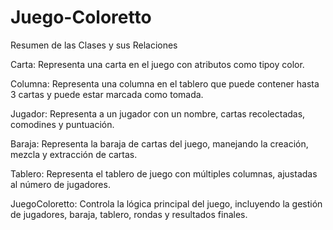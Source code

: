 # Juego-Coloretto
Resumen de las Clases y sus Relaciones


Carta: Representa una carta en el juego con atributos como tipoy color.

Columna: Representa una columna en el tablero que puede contener hasta 3 cartas y puede estar marcada como tomada.

Jugador: Representa a un jugador con un nombre, cartas recolectadas, comodines y puntuación.

Baraja: Representa la baraja de cartas del juego, manejando la creación, mezcla y extracción de cartas.

Tablero: Representa el tablero de juego con múltiples columnas, ajustadas al número de jugadores.

JuegoColoretto: Controla la lógica principal del juego, incluyendo la gestión de jugadores, baraja, tablero, rondas y resultados finales.
